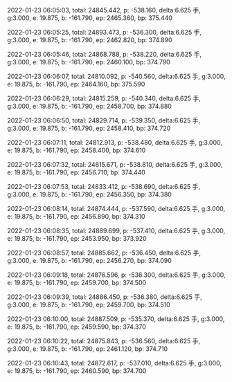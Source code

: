 2022-01-23 06:05:03, total: 24845.442, p: -538.160, delta:6.625 手, g:3.000, e: 19.875, b: -161.790, ep: 2465.360, bp: 375.440

2022-01-23 06:05:25, total: 24893.473, p: -536.300, delta:6.625 手, g:3.000, e: 19.875, b: -161.790, ep: 2462.820, bp: 374.890

2022-01-23 06:05:46, total: 24868.788, p: -538.220, delta:6.625 手, g:3.000, e: 19.875, b: -161.790, ep: 2460.100, bp: 374.790

2022-01-23 06:06:07, total: 24810.092, p: -540.560, delta:6.625 手, g:3.000, e: 19.875, b: -161.790, ep: 2464.160, bp: 375.590

2022-01-23 06:06:29, total: 24815.259, p: -540.340, delta:6.625 手, g:3.000, e: 19.875, b: -161.790, ep: 2458.700, bp: 374.880

2022-01-23 06:06:50, total: 24829.714, p: -539.350, delta:6.625 手, g:3.000, e: 19.875, b: -161.790, ep: 2458.410, bp: 374.720

2022-01-23 06:07:11, total: 24812.913, p: -538.480, delta:6.625 手, g:3.000, e: 19.875, b: -161.790, ep: 2458.400, bp: 374.610

2022-01-23 06:07:32, total: 24815.671, p: -538.810, delta:6.625 手, g:3.000, e: 19.875, b: -161.790, ep: 2456.710, bp: 374.440

2022-01-23 06:07:53, total: 24833.412, p: -538.690, delta:6.625 手, g:3.000, e: 19.875, b: -161.790, ep: 2456.350, bp: 374.380

2022-01-23 06:08:14, total: 24874.444, p: -537.590, delta:6.625 手, g:3.000, e: 19.875, b: -161.790, ep: 2456.890, bp: 374.310

2022-01-23 06:08:35, total: 24889.699, p: -537.410, delta:6.625 手, g:3.000, e: 19.875, b: -161.790, ep: 2453.950, bp: 373.920

2022-01-23 06:08:57, total: 24885.662, p: -536.450, delta:6.625 手, g:3.000, e: 19.875, b: -161.790, ep: 2456.270, bp: 374.090

2022-01-23 06:09:18, total: 24876.596, p: -536.300, delta:6.625 手, g:3.000, e: 19.875, b: -161.790, ep: 2459.700, bp: 374.500

2022-01-23 06:09:39, total: 24886.450, p: -536.380, delta:6.625 手, g:3.000, e: 19.875, b: -161.790, ep: 2459.700, bp: 374.510

2022-01-23 06:10:00, total: 24887.509, p: -535.370, delta:6.625 手, g:3.000, e: 19.875, b: -161.790, ep: 2459.590, bp: 374.370

2022-01-23 06:10:22, total: 24875.843, p: -536.560, delta:6.625 手, g:3.000, e: 19.875, b: -161.790, ep: 2461.120, bp: 374.710

2022-01-23 06:10:43, total: 24872.617, p: -537.010, delta:6.625 手, g:3.000, e: 19.875, b: -161.790, ep: 2460.590, bp: 374.700